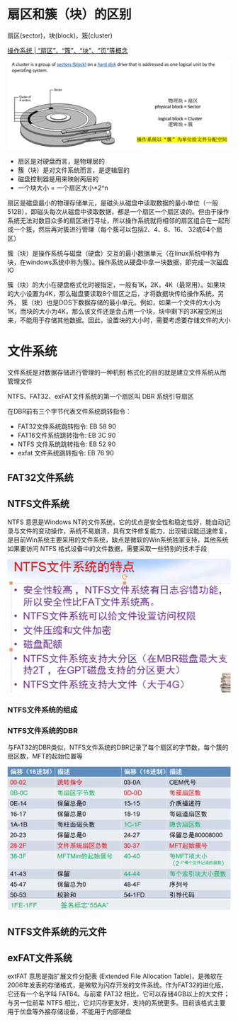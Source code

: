 # 扇区和簇（块）的区别

扇区(sector)，块(block)，簇(cluster)

[操作系统 | “扇区”、“簇”、“块”、“页”等概念](https://blog.csdn.net/weixin_47187147/article/details/126908793)

![](resources/2023-08-05-18-10-45.png)

- 扇区是对硬盘而言，是物理层的
- 簇（块）是对文件系统而言，是逻辑层的
- 磁盘控制器是用来映射两层的
- 一个块大小 = 一个扇区大小*2^n

扇区是磁盘最小的物理存储单元，是磁头从磁盘中读取数据的最小单位（一般512B），即磁头每次从磁盘中读取数据，都是一个扇区一个扇区读的。但由于操作系统无法对数目众多的扇区进行寻址，所以操作系统就将相邻的扇区组合在一起形成一个簇，然后再对簇进行管理（每个簇可以包括2、4、8、16、 32或64个扇区）

 簇（块）是操作系统与磁盘（硬盘）交互的最小数据单元（在linux系统中称为块，在windows系统中称为簇）。操作系统从硬盘中拿一块数据，即完成一次磁盘IO

 簇（块）的大小在硬盘格式化时被指定，一般有1K，2K，4K（最常用）。如果块的大小设置为4K，那么磁盘要读取8个扇区之后，才将数据块传给操作系统。另外， 簇（块）也是DOS下数据存储的最小单元。例如，如果一个文件的大小为1K，而块的大小为4K，那么该文件还是会占用一个块，块中剩下的3K被空闲出来，不能用于存储其他数据。因此，设置块的大小时，需要考虑要存储文件的大小

# 文件系统

文件系统是对数据存储进行管理的一种机制
格式化的目的就是建立文件系统从而管理文件

NTFS、FAT32、exFAT文件系统的第一个扇区叫 DBR 系统引导扇区

在DBR前有三个字节代表文件系统跳转指令：
- FAT32文件系统跳转指令: EB 58 90
- FAT16文件系统跳转指令: EB 3C 90
- NTFS 文件系统跳转指令: EB 52 90
- exfat 文件系统跳转指令: EB 76 90

## FAT32文件系统

## NTFS文件系统

NTFS 意思是Windows NT的文件系统，它的优点是安全性和稳定性好，能自动记录与文件的变动操作，系统不易崩溃，具有文件修复能力，出现错误能迅速修复，是目前Win系统主要采用的文件系统，缺点是微软的Win系统独家支持，其他系统如果要访问 NTFS 格式设备中的文件数据，需要采取一些特别的技术手段

![](resources/2023-08-06-16-46-36.png)

### NTFS文件系统的组成



### NTFS文件系统的DBR

与FAT32的DBR类似，NTFS文件系统的DBR记录了每个扇区的字节数，每个簇的扇区数，MFT的起始位置等

![](resources/2023-08-06-17-44-56.png)
![](resources/2023-08-06-17-46-47.png)

## NTFS文件系统的元文件



## exFAT文件系统

extFAT 意思是指扩展文件分配表 (Extended File Allocation Table)，是微软在2006年发表的存储格式，是微软为闪存开发的文件系统。作为FAT32的进化版，它还有一个名字叫 FAT64。与前辈 FAT32 相比，它可以存储4GB以上的大文件；与另一位前辈 NTFS 相比，它对闪存更友好，支持的系统更多。目前该格式主要用于优盘等外接存储设备，不能用于内部硬盘










